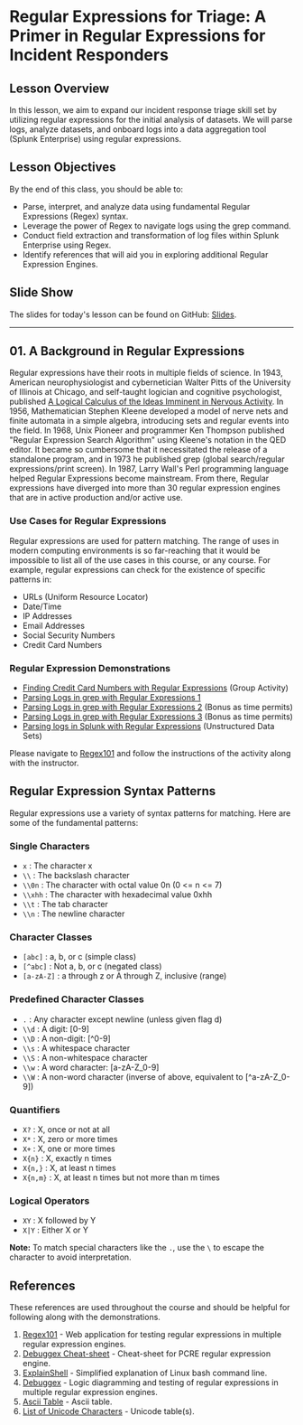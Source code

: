 # Regular Expressions for Triage: A Primer in Regular Expressions for Incident Responders

## Lesson Overview

In this lesson, we aim to expand our incident response triage skill set by utilizing regular expressions for the initial analysis of datasets. We will parse logs, analyze datasets, and onboard logs into a data aggregation tool (Splunk Enterprise) using regular expressions.

## Lesson Objectives

By the end of this class, you should be able to:

- Parse, interpret, and analyze data using fundamental Regular Expressions (Regex) syntax.
- Leverage the power of Regex to navigate logs using the grep command.
- Conduct field extraction and transformation of log files within Splunk Enterprise using Regex.
- Identify references that will aid you in exploring additional Regular Expression Engines.

## Slide Show

The slides for today's lesson can be found on GitHub: [Slides](https://github.com/cyberjack256/regular_expressions/blob/main/student_files/regular_expressions_for_triage_primer.pdf).

---

## 01. A Background in Regular Expressions

Regular expressions have their roots in multiple fields of science. In 1943, American neurophysiologist and cybernetician Walter Pitts of the University of Illinois at Chicago, and self-taught logician and cognitive psychologist, published [A Logical Calculus of the Ideas Imminent in Nervous Activity](https://www.cse.chalmers.se/~coquand/AUTOMATA/mcp.pdf). In 1956, Mathematician Stephen Kleene developed a model of nerve nets and finite automata in a simple algebra, introducing sets and regular events into the field. In 1968, Unix Pioneer and programmer Ken Thompson published "Regular Expression Search Algorithm" using Kleene's notation in the QED editor. It became so cumbersome that it necessitated the release of a standalone program, and in 1973 he published grep (global search/regular expressions/print screen). In 1987, Larry Wall's Perl programming language helped Regular Expressions become mainstream. From there, Regular expressions have diverged into more than 30 regular expression engines that are in active production and/or active use.

### Use Cases for Regular Expressions

Regular expressions are used for pattern matching. The range of uses in modern computing environments is so far-reaching that it would be impossible to list all of the use cases in this course, or any course. For example, regular expressions can check for the existence of specific patterns in:

- URLs (Uniform Resource Locator)
- Date/Time
- IP Addresses
- Email Addresses
- Social Security Numbers
- Credit Card Numbers

### Regular Expression Demonstrations

- [Finding Credit Card Numbers with Regular Expressions](https://github.com/cyberjack256/regular_expressions/blob/main/student_files/unsolved/credit_card_number.md) (Group Activity)
- [Parsing Logs in grep with Regular Expressions 1](https://github.com/cyberjack256/regular_expressions/blob/main/log_samples/1http.log)
- [Parsing Logs in grep with Regular Expressions 2](https://github.com/cyberjack256/regular_expressions/blob/main/log_samples/2http.log) (Bonus as time permits)
- [Parsing Logs in grep with Regular Expressions 3](https://github.com/cyberjack256/regular_expressions/blob/main/log_samples/computer_sid_objects.csv) (Bonus as time permits)
- [Parsing logs in Splunk with Regular Expressions](https://github.com/cyberjack256/regular_expressions/blob/main/log_samples/windows_event.log) (Unstructured Data Sets)

Please navigate to [Regex101](https://regex101.com) and follow the instructions of the activity along with the instructor.

## Regular Expression Syntax Patterns

Regular expressions use a variety of syntax patterns for matching. Here are some of the fundamental patterns:

### Single Characters

- `x` : The character x
- `\\` : The backslash character
- `\\0n` : The character with octal value 0n (0 <= n <= 7)
- `\\xhh` : The character with hexadecimal value 0xhh
- `\\t` : The tab character
- `\\n` : The newline character

### Character Classes

- `[abc]` : a, b, or c (simple class)
- `[^abc]` : Not a, b, or c (negated class)
- `[a-zA-Z]` : a through z or A through Z, inclusive (range)

### Predefined Character Classes

- `.` : Any character except newline (unless given flag d)
- `\\d` : A digit: [0-9]
- `\\D` : A non-digit: [^0-9]
- `\\s` : A whitespace character
- `\\S` : A non-whitespace character
- `\\w` : A word character: [a-zA-Z_0-9]
- `\\W` : A non-word character (inverse of above, equivalent to [^a-zA-Z_0-9])

### Quantifiers

- `X?` : X, once or not at all
- `X*` : X, zero or more times
- `X+` : X, one or more times
- `X{n}` : X, exactly n times
- `X{n,}` : X, at least n times
- `X{n,m}` : X, at least n times but not more than m times

### Logical Operators

- `XY` : X followed by Y
- `X|Y` : Either X or Y

**Note:** To match special characters like the `.`, use the `\` to escape the character to avoid interpretation.

## References

These references are used throughout the course and should be helpful for following along with the demonstrations.

1. [Regex101](https://regex101.com/) - Web application for testing regular expressions in multiple regular expression engines.
2. [Debuggex Cheat-sheet](https://www.debuggex.com/cheatsheet/regex/pcre) - Cheat-sheet for PCRE regular expression engine.
3. [ExplainShell](https://explainshell.com) - Simplified explanation of Linux bash command line.
4. [Debuggex](https://www.debuggex.com/) - Logic diagramming and testing of regular expressions in multiple regular expression engines.
5. [Ascii Table](https://www.asciitable.com/) - Ascii table.
6. [List of Unicode Characters](https://en.wikipedia.org/wiki/List_of_Unicode_characters) - Unicode table(s).
